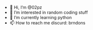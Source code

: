 - 👋 Hi, I’m @02pz
- 👀 I’m interested in random  coding stuff
- 🌱 I’m currently learning python
- 📫 How to reach me discurd: brndons
